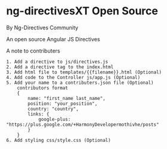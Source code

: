 # ng-directivesXT Open Source

By Ng-Directives Community

An open source Angular JS Directives  

A note to contributers 

	1. Add a directive to js/directives.js
	2. Add a directive tag to the index.html
	3. Add html file to templates/{{filename}}.html (Optional)
	4. Add code to the Controller js/app.js (Optional)
	5. Add your name to a contributers.json file (Optional) 
		contributors format
		{
			name: "first_name last_name",
			position: "your_position",
			country: "country",
			links: {
				google-plus: "https://plus.google.com/+HarmonyDevelopermothivhe/posts"
			}
		}
	6. Add styling css/style.css (Optional)  


	



